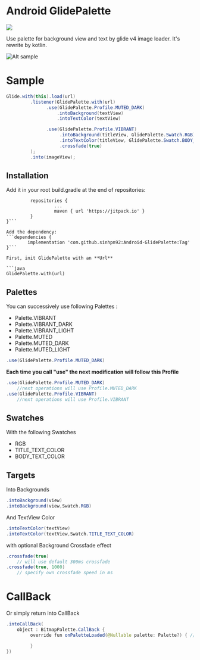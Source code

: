 Android GlidePalette
=======
[![](https://jitpack.io/v/sinhpn92/Android-GlidePalette.svg)](https://jitpack.io/#sinhpn92/Android-GlidePalette)

Use palette for background view and text by glide v4 image loader. It's rewrite by kotlin.

![Alt sample](https://github.com/sinhpn92/Android-GlidePalette/raw/master/static/Screenshot_1577178027.png)



# Sample

```java
Glide.with(this).load(url)
         .listener(GlidePalette.with(url)
               .use(GlidePalette.Profile.MUTED_DARK)
                   .intoBackground(textView)
                   .intoTextColor(textView)

               .use(GlidePalette.Profile.VIBRANT)
                    .intoBackground(titleView, GlidePalette.Swatch.RGB)
                    .intoTextColor(titleView, GlidePalette.Swatch.BODY_TEXT_COLOR)
                    .crossfade(true)
         );
         .into(imageView);
```

## Installation

Add it in your root build.gradle at the end of repositories:

```allprojects {
         repositories {
                  ...
                  maven { url 'https://jitpack.io' }
         }
}```

Add the dependency:
```dependencies {
        implementation 'com.github.sinhpn92:Android-GlidePalette:Tag'
}```

First, init GlidePalette with an **Url**

```java
GlidePalette.with(url)
```

## Palettes

You can successively use following Palettes :

- Palette.VIBRANT
- Palette.VIBRANT_DARK
- Palette.VIBRANT_LIGHT
- Palette.MUTED
- Palette.MUTED_DARK
- Palette.MUTED_LIGHT

```java
.use(GlidePalette.Profile.MUTED_DARK)
```

**Each time you call "use" the next modification will follow this Profile**

```java
.use(GlidePalette.Profile.MUTED_DARK)
    //next operations will use Profile.MUTED_DARK
.use(GlidePalette.Profile.VIBRANT)
    //next operations will use Profile.VIBRANT
```

## Swatches

With the following Swatches

- RGB
- TITLE_TEXT_COLOR
- BODY_TEXT_COLOR

## Targets

Into Backgrounds

```java
.intoBackground(view)
.intoBackground(view,Swatch.RGB)
```

And TextView Color

```java
.intoTextColor(textView)
.intoTextColor(textView,Swatch.TITLE_TEXT_COLOR)
```

with optional Background Crossfade effect
```java
.crossfade(true)
    // will use default 300ms crossfade
.crossfade(true, 1000)
    // specify own crossfade speed in ms
```

# CallBack

Or simply return into CallBack

```java
.intoCallBack(
    object : BitmapPalette.CallBack {
         override fun onPaletteLoaded(@Nullable palette: Palette?) { //specific task

         }
})
```
